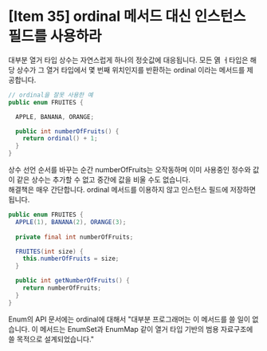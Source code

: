 # [Item 35] ordinal 메서드 대신 인스턴스 필드를 사용하라

대부분 열거 타입 상수는 자연스럽게 하나의 정숫값에 대응됩니다. 모든 엵 ㅓ타입은 해당 상수가 그 열거 타입에서 몇 번째 위치인지를 반환하는 ordinal 이라는 메서드를 제공합니다.

``` java
// ordinal을 잘못 사용한 예
public enum FRUITES {

  APPLE, BANANA, ORANGE;

  public int numberOfFruits() {
    return ordinal() + 1;
  }
}

```
상수 선언 순서를 바꾸는 순간 numberOfFruits는 오작동하며 이미 사용중인 정수와 값이 같은 상수는 추가할 수 없고 중간에 값을 비울 수도 없습니다.</br>
해결책은 매우 간단합니다. ordinal 메서드를 이용하지 않고 인스턴스 필드에 저장하면 됩니다.
``` java
public enum FRUITES {
  APPLE(1), BANANA(2), ORANGE(3);
  
  private final int numberOfFruits;

  FRUITES(int size) {
    this.numberOfFruits = size; 
  }

  public int getNumberOfFruits() {
    return numberOfFruits;
  }
}
```
Enum의 API 문서에는 ordinal에 대해서 "대부분 프로그래머는 이 메서드를 쓸 일이 없습니다. 이 메서드는 EnumSet과 EnumMap 같이 열거 타입 기반의 범용 자료구조에 쓸 목적으로 설계되었습니다."